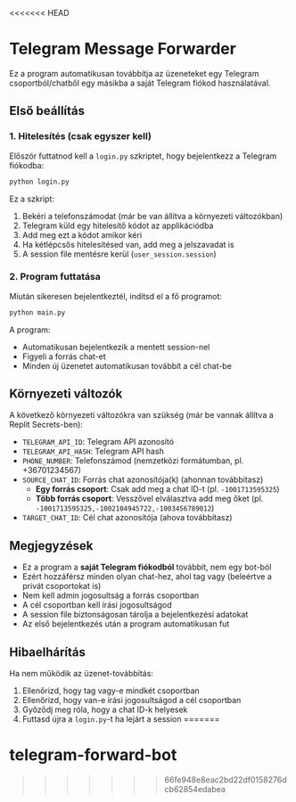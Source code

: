 <<<<<<< HEAD
# Telegram Message Forwarder

Ez a program automatikusan továbbítja az üzeneteket egy Telegram csoportból/chatből egy másikba a saját Telegram fiókod használatával.

## Első beállítás

### 1. Hitelesítés (csak egyszer kell)

Először futtatnod kell a `login.py` szkriptet, hogy bejelentkezz a Telegram fiókodba:

```bash
python login.py
```

Ez a szkript:
1. Bekéri a telefonszámodat (már be van állítva a környezeti változókban)
2. Telegram küld egy hitelesítő kódot az applikációdba
3. Add meg ezt a kódot amikor kéri
4. Ha kétlépcsős hitelesítésed van, add meg a jelszavadat is
5. A session file mentésre kerül (`user_session.session`)

### 2. Program futtatása

Miután sikeresen bejelentkeztél, indítsd el a fő programot:

```bash
python main.py
```

A program:
- Automatikusan bejelentkezik a mentett session-nel
- Figyeli a forrás chat-et
- Minden új üzenetet automatikusan továbbít a cél chat-be

## Környezeti változók

A következő környezeti változókra van szükség (már be vannak állítva a Replit Secrets-ben):

- `TELEGRAM_API_ID`: Telegram API azonosító
- `TELEGRAM_API_HASH`: Telegram API hash
- `PHONE_NUMBER`: Telefonszámod (nemzetközi formátumban, pl. +36701234567)
- `SOURCE_CHAT_ID`: Forrás chat azonosítója(k) (ahonnan továbbítasz)
  - **Egy forrás csoport**: Csak add meg a chat ID-t (pl. `-1001713595325`)
  - **Több forrás csoport**: Vesszővel elválasztva add meg őket (pl. `-1001713595325,-1002104945722,-1003456789012`)
- `TARGET_CHAT_ID`: Cél chat azonosítója (ahova továbbítasz)

## Megjegyzések

- Ez a program a **saját Telegram fiókodból** továbbít, nem egy bot-ból
- Ezért hozzáférsz minden olyan chat-hez, ahol tag vagy (beleértve a privát csoportokat is)
- Nem kell admin jogosultság a forrás csoportban
- A cél csoportban kell írási jogosultságod
- A session file biztonságosan tárolja a bejelentkezési adatokat
- Az első bejelentkezés után a program automatikusan fut

## Hibaelhárítás

Ha nem működik az üzenet-továbbítás:
1. Ellenőrizd, hogy tag vagy-e mindkét csoportban
2. Ellenőrizd, hogy van-e írási jogosultságod a cél csoportban
3. Győződj meg róla, hogy a chat ID-k helyesek
4. Futtasd újra a `login.py`-t ha lejárt a session
=======
# telegram-forward-bot
>>>>>>> 66fe948e8eac2bd22df0158276dcb62854edabea
